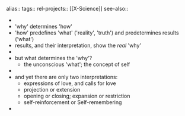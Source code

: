 alias::
tags::
rel-projects:: [[X-Science]]
see-also::

-
- 'why' determines 'how'
- 'how' predefines 'what' ('reality', 'truth') and predetermines results ('what')
- results, and their interpretation, show the _real_ 'why'
-
- but what determines the 'why'?
	- the unconscious 'what'; the concept of self
-
- and yet there are only two interpretations:
	- expressions of love, and calls for love
	- projection or extension
	- opening or closing; expansion or restriction
	- self-reinforcement or Self-remembering
-
